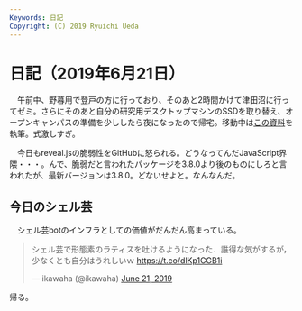 ```yaml
---
Keywords: 日記
Copyright: (C) 2019 Ryuichi Ueda
---
```


# 日記（2019年6月21日） 

　午前中、野暮用で登戸の方に行っており、そのあと2時間かけて津田沼に行ってゼミ。さらにそのあと自分の研究用デスクトップマシンのSSDを取り替え、オープンキャンパスの準備を少ししたら夜になったので帰宅。移動中は[この資料](https://ryuichiueda.github.io/LNPR_SLIDES/slides/chap6_60min.html#/)を執筆。式激しすぎ。


　今日もreveal.jsの脆弱性をGitHubに怒られる。どうなってんだJavaScript界隈・・・。んで、脆弱だと言われたパッケージを3.8.0より後のものにしろと言われたが、最新バージョンは3.8.0。どないせよと。なんなんだ。


## 今日のシェル芸

　シェル芸botのインフラとしての価値がだんだん高まっている。

<blockquote class="twitter-tweet" data-partner="tweetdeck"><p lang="ja" dir="ltr">シェル芸で形態素のラティスを吐けるようになった．誰得な気がするが，少なくとも自分はうれしいｗ <a href="https://t.co/dlKp1CGB1i">https://t.co/dlKp1CGB1i</a></p>&mdash; ikawaha (@ikawaha) <a href="https://twitter.com/ikawaha/status/1142014283884089345?ref_src=twsrc%5Etfw">June 21, 2019</a></blockquote>
<script async src="https://platform.twitter.com/widgets.js" charset="utf-8"></script>


帰る。
